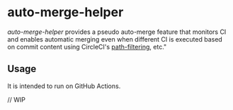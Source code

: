 # auto-merge-helper
  
*auto-merge-helper* provides a pseudo auto-merge feature that monitors CI and enables automatic merging even when different CI is executed based on commit content using CircleCI's [path-filtering](https://circleci.com/developer/ja/orbs/orb/circleci/path-filtering), etc."
  
## Usage

It is intended to run on GitHub Actions.

// WIP
